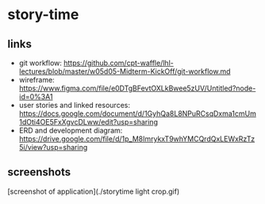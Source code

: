 # story-time

## links

- git workflow: https://github.com/cpt-waffle/lhl-lectures/blob/master/w05d05-Midterm-KickOff/git-workflow.md
- wireframe: https://www.figma.com/file/e0DTgBFevtOXLkBwee5zUV/Untitled?node-id=0%3A1
- user stories and linked resources: https://docs.google.com/document/d/1GyhQa8L8NPuRCsqDxma1cmUm1dOti4OE5FxXgvcDLww/edit?usp=sharing
- ERD and development diagram: https://drive.google.com/file/d/1p_M8ImrykxT9whYMCQrdQxLEWxRzTz5i/view?usp=sharing

## screenshots

[screenshot of application](./storytime light crop.gif)
